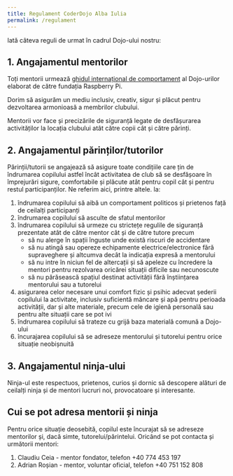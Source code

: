 ```yaml
---
title: Regulament CoderDojo Alba Iulia
permalink: /regulament
---
```


Iată câteva reguli de urmat în cadrul Dojo-ului nostru:

## 1. Angajamentul mentorilor

Toți mentorii urmează [ghidul internațional de comportament](https://static.raspberrypi.org/files/safeguarding/Raspberry_Pi_Foundation-safeguarding-code-of-behaviour.pdf)
al Dojo-urilor elaborat de către fundația Raspberry Pi.

Dorim să asigurăm un mediu inclusiv, creativ, sigur și plăcut pentru dezvoltarea armonioasă a membrilor clubului.

Mentorii vor face și precizările de siguranță legate de desfășurarea activităților la locația clubului atât către copii cât și către părinți.

## 2. Angajamentul părinților/tutorilor

Părinții/tutorii se angajează să asigure toate condițiile care țin de îndrumarea copilului astfel încât activitatea de club să se desfășoare în împrejurări sigure, comfortabile și
plăcute atât pentru copil cât și pentru restul participanților. Ne referim aici, printre altele. la:

1. îndrumarea copilului să aibă un comportament politicos și prietenos față de ceilalți participanți
2. îndrumarea copilului să asculte de sfatul mentorilor
3. îndrumarea copilului să urmeze cu strictețe regulile de siguranță prezentate atât de către mentor cât și de către tutore precum
   - să nu alerge în spații înguste unde existâ riscuri de accidentare
   - să nu atingă sau opereze echipamente electrice/electronice fără supraveghere și altcumva decât la indicația expresă a mentorului
   - să nu intre în niciun fel de altercații și să apeleze cu încredere la mentori pentru rezolvarea oricărei situații dificile sau necunoscute
   - să nu părăsească spațiul destinat activității fără înștiințarea mentorului sau a tutorelui
4. asigurarea celor necesare unui comfort fizic și psihic adecvat șederii copilului la activitate, inclusiv suficientă mâncare și apă pentru perioada activității, dar și
   alte materiale, precum cele de igienă personală sau pentru alte situații care se pot ivi
5. îndrumarea copilului să trateze cu grijă baza materială comună a Dojo-ului
6. încurajarea copilului să se adreseze mentorului și tutorelui pentru orice situație neobișnuită

## 3. Angajamentul ninja-ului

Ninja-ul este respectuos, prietenos, curios și dornic să descopere alături de ceilalți ninja și de mentori lucruri noi, provocatoare și interesante.

## Cui se pot adresa mentorii și ninja

Pentru orice situație deosebită, copilul este încurajat să se adreseze mentorilor și, dacă simte, tutorelui/părintelui. Oricând se pot contacta și următorii mentori:

1. Claudiu Ceia - mentor fondator, telefon +40 774 453 197
2. Adrian Roșian - mentor, voluntar oficial, telefon +40 751 152 808
